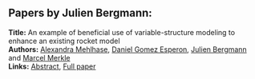 <h2>Papers by Julien Bergmann:</h2>
<p>
<b>Title:</b> An example of beneficial use of  variable-structure modeling to enhance an existing rocket model<br />
<b>Authors:</b> <a href="../authors/author_206.html">Alexandra Mehlhase</a>, <a href="../authors/author_116.html">Daniel Gomez Esperon</a>, <a href="../authors/author_33.html">Julien Bergmann</a> and <a href="../authors/author_209.html">Marcel Merkle</a><br />
<b>Links:</b> <a href="../abstracts/abstract_75.pdf">Abstract</a>, <a href="../submissions/ECP14096707_MehlhaseGomezesperonBergmannMerkle.pdf">Full paper</a>
</p>